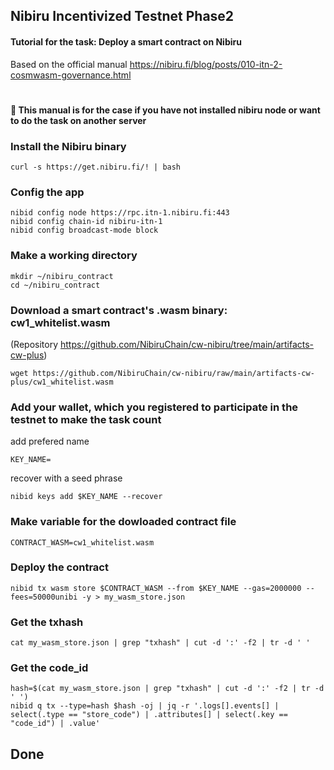 ## Nibiru Incentivized Testnet Phase2
#### Tutorial for the task: Deploy a smart contract on Nibiru
Based on the official manual https://nibiru.fi/blog/posts/010-itn-2-cosmwasm-governance.html

#

#### 📌 This manual is for the case if you have not installed nibiru node or want to do the task on another server
### Install the Nibiru binary
```
curl -s https://get.nibiru.fi/! | bash
```

### Config the app
```
nibid config node https://rpc.itn-1.nibiru.fi:443
nibid config chain-id nibiru-itn-1
nibid config broadcast-mode block
```

### Make a working  directory
```
mkdir ~/nibiru_contract
cd ~/nibiru_contract
```

### Download a smart contract's .wasm binary: cw1_whitelist.wasm
(Repository https://github.com/NibiruChain/cw-nibiru/tree/main/artifacts-cw-plus)
```
wget https://github.com/NibiruChain/cw-nibiru/raw/main/artifacts-cw-plus/cw1_whitelist.wasm
```

### Add your wallet, which you registered to participate in the testnet to make the task count
add prefered name
```
KEY_NAME=
```
recover with a seed phrase
```
nibid keys add $KEY_NAME --recover
```

### Make variable for the dowloaded contract file
```
CONTRACT_WASM=cw1_whitelist.wasm
```

### Deploy the contract
```
nibid tx wasm store $CONTRACT_WASM --from $KEY_NAME --gas=2000000 --fees=50000unibi -y > my_wasm_store.json
```

### Get the txhash
```
cat my_wasm_store.json | grep "txhash" | cut -d ':' -f2 | tr -d ' '
```

### Get the code_id
```
hash=$(cat my_wasm_store.json | grep "txhash" | cut -d ':' -f2 | tr -d ' ')
nibid q tx --type=hash $hash -oj | jq -r '.logs[].events[] | select(.type == "store_code") | .attributes[] | select(.key == "code_id") | .value'
```


## Done
